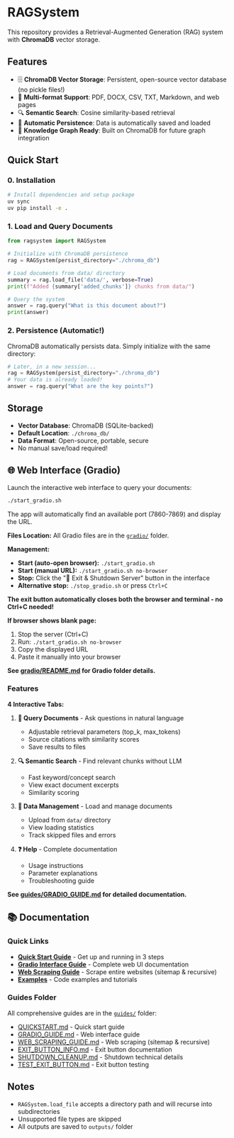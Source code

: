 RAGSystem
==========

This repository provides a Retrieval-Augmented Generation (RAG) system with **ChromaDB** vector storage.

## Features

- 🗄️ **ChromaDB Vector Storage**: Persistent, open-source vector database (no pickle files!)
- 📄 **Multi-format Support**: PDF, DOCX, CSV, TXT, Markdown, and web pages
- 🔍 **Semantic Search**: Cosine similarity-based retrieval
- 💾 **Automatic Persistence**: Data is automatically saved and loaded
- 🚀 **Knowledge Graph Ready**: Built on ChromaDB for future graph integration

## Quick Start

### 0. Installation

```bash
# Install dependencies and setup package
uv sync
uv pip install -e .
```

### 1. Load and Query Documents

```python
from ragsystem import RAGSystem

# Initialize with ChromaDB persistence
rag = RAGSystem(persist_directory="./chroma_db")

# Load documents from data/ directory
summary = rag.load_file('data/', verbose=True)
print(f"Added {summary['added_chunks']} chunks from data/")

# Query the system
answer = rag.query("What is this document about?")
print(answer)
```

### 2. Persistence (Automatic!)

ChromaDB automatically persists data. Simply initialize with the same directory:

```python
# Later, in a new session...
rag = RAGSystem(persist_directory="./chroma_db")
# Your data is already loaded!
answer = rag.query("What are the key points?")
```

## Storage

- **Vector Database**: ChromaDB (SQLite-backed)
- **Default Location**: `./chroma_db/`
- **Data Format**: Open-source, portable, secure
- No manual save/load required!

## 🌐 Web Interface (Gradio)

Launch the interactive web interface to query your documents:

```bash
./start_gradio.sh
```

The app will automatically find an available port (7860-7869) and display the URL.

**Files Location:** All Gradio files are in the [`gradio/`](gradio/) folder.

**Management:**
- **Start (auto-open browser):** `./start_gradio.sh`
- **Start (manual URL):** `./start_gradio.sh no-browser`
- **Stop:** Click the "🛑 Exit & Shutdown Server" button in the interface
- **Alternative stop:** `./stop_gradio.sh` or press `Ctrl+C`

**The exit button automatically closes both the browser and terminal - no Ctrl+C needed!**

**If browser shows blank page:**
1. Stop the server (Ctrl+C)
2. Run: `./start_gradio.sh no-browser`
3. Copy the displayed URL
4. Paste it manually into your browser

**See [gradio/README.md](gradio/README.md) for Gradio folder details.**

### Features

**4 Interactive Tabs:**

1. **💬 Query Documents** - Ask questions in natural language
   - Adjustable retrieval parameters (top_k, max_tokens)
   - Source citations with similarity scores
   - Save results to files

2. **🔍 Semantic Search** - Find relevant chunks without LLM
   - Fast keyword/concept search
   - View exact document excerpts
   - Similarity scoring

3. **📁 Data Management** - Load and manage documents
   - Upload from `data/` directory
   - View loading statistics
   - Track skipped files and errors

4. **❓ Help** - Complete documentation
   - Usage instructions
   - Parameter explanations
   - Troubleshooting guide

**See [guides/GRADIO_GUIDE.md](guides/GRADIO_GUIDE.md) for detailed documentation.**

## 📚 Documentation

### Quick Links
- **[Quick Start Guide](guides/QUICKSTART.md)** - Get up and running in 3 steps
- **[Gradio Interface Guide](guides/GRADIO_GUIDE.md)** - Complete web UI documentation
- **[Web Scraping Guide](guides/WEB_SCRAPING_GUIDE.md)** - Scrape entire websites (sitemap & recursive)
- **[Examples](examples/README.md)** - Code examples and tutorials

### Guides Folder
All comprehensive guides are in the [`guides/`](guides/) folder:
- [QUICKSTART.md](guides/QUICKSTART.md) - Quick start guide
- [GRADIO_GUIDE.md](guides/GRADIO_GUIDE.md) - Web interface guide
- [WEB_SCRAPING_GUIDE.md](guides/WEB_SCRAPING_GUIDE.md) - Web scraping (sitemap & recursive)
- [EXIT_BUTTON_INFO.md](guides/EXIT_BUTTON_INFO.md) - Exit button documentation
- [SHUTDOWN_CLEANUP.md](guides/SHUTDOWN_CLEANUP.md) - Shutdown technical details
- [TEST_EXIT_BUTTON.md](guides/TEST_EXIT_BUTTON.md) - Exit button testing

## Notes

- `RAGSystem.load_file` accepts a directory path and will recurse into subdirectories
- Unsupported file types are skipped
- All outputs are saved to `outputs/` folder
